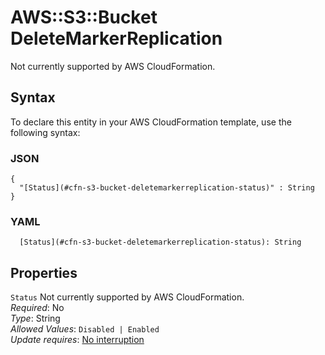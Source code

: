 # AWS::S3::Bucket DeleteMarkerReplication<a name="aws-properties-s3-bucket-deletemarkerreplication"></a>

Not currently supported by AWS CloudFormation\.

## Syntax<a name="aws-properties-s3-bucket-deletemarkerreplication-syntax"></a>

To declare this entity in your AWS CloudFormation template, use the following syntax:

### JSON<a name="aws-properties-s3-bucket-deletemarkerreplication-syntax.json"></a>

```
{
  "[Status](#cfn-s3-bucket-deletemarkerreplication-status)" : String
}
```

### YAML<a name="aws-properties-s3-bucket-deletemarkerreplication-syntax.yaml"></a>

```
  [Status](#cfn-s3-bucket-deletemarkerreplication-status): String
```

## Properties<a name="aws-properties-s3-bucket-deletemarkerreplication-properties"></a>

`Status`  <a name="cfn-s3-bucket-deletemarkerreplication-status"></a>
Not currently supported by AWS CloudFormation\.  
*Required*: No  
*Type*: String  
*Allowed Values*: `Disabled | Enabled`  
*Update requires*: [No interruption](https://docs.aws.amazon.com/AWSCloudFormation/latest/UserGuide/using-cfn-updating-stacks-update-behaviors.html#update-no-interrupt)